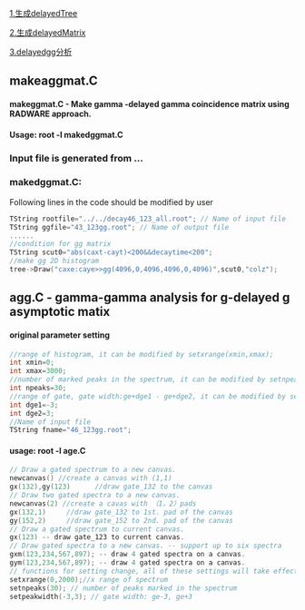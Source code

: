 [1.生成delayedTree](delayedTree.ipynb)

[2.生成delayedMatrix](delayedMartrix.ipynb)

[3.delayedgg分析](delayedgg.ipynb)

## makeaggmat.C
#### makeggmat.C - Make gamma -delayed gamma coincidence matrix using RADWARE approach.
#### Usage: root -l makedggmat.C
### Input file is generated from ...

### makedggmat.C:
Following lines in the code should be modified by user

 ```cpp
 TString rootfile="../../decay46_123_all.root"; // Name of input file
 TString ggfile="43_123gg.root"; // Name of output file
 ......
 //condition for gg matrix 
 TString scut0="abs(caxt-cayt)<200&&decaytime<200"; 
 //make gg 2D histogram 
 tree->Draw("caxe:caye>>gg(4096,0,4096,4096,0,4096)",scut0,"colz");
 ```
## agg.C - gamma-gamma analysis for g-delayed g asymptotic matix
#### original parameter setting 
 ```cpp
//range of histogram, it can be modified by setxrange(xmin,xmax); 
int xmin=0;
int xmax=3000;
//number of marked peaks in the spectrum, it can be modified by setnpeaks(npeaks); 
int npeaks=30;
//range of gate, gate width:ge+dge1 - ge+dge2, it can be modified by setgatewidth(dge1,dge2)
int dge1=-3;
int dge2=3;
//Name of input file
TString fname="46_123gg.root";
```
#### usage: root -l age.C 
 ```cpp
// Draw a gated spectrum to a new canvas.
newcanvas() //create a canvas with (1,1)
gx(132),gy(123)      //draw gate_132 to the canvas
// Draw two gated spectra to a new canvas.
newcanvas(2) //create a cavas with （1，2）pads
gx(132,1)     //draw gate_132 to 1st. pad of the canvas
gy(152,2)     //draw gate_152 to 2nd. pad of the canvas
// Draw a gated spectrum to current canvas.
gx(123) -- draw gate_123 to current canvas.
// Draw gated spectra to a new canvas. -- support up to six spectra
gxm(123,234,567,897); -- draw 4 gated spectra on a canvas.
gym(123,234,567,897); -- draw 4 gated spectra on a canvas.
// functions for setting change, all of these settings will take effect for the next drawing. 
setxrange(0,2000);//x range of spectrum
setnpeaks(30); // number of peaks marked in the spectrum
setpeakwidth(-3,3); // gate width: ge-3, ge+3

```

